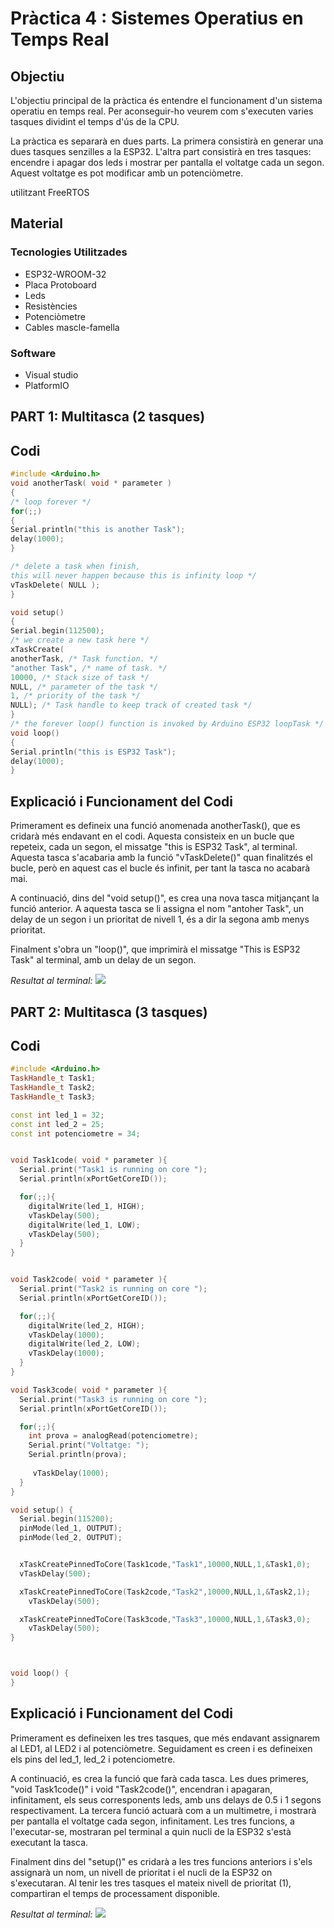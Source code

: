 # Pràctica 4 : Sistemes Operatius en Temps Real

## **Objectiu** 
L'objectiu principal de la pràctica és entendre el funcionament d'un sistema operatiu en temps real. Per aconseguir-ho veurem com s'executen varies tasques dividint el temps d'ús de la CPU.

La pràctica es separarà en dues parts. La primera consistirà en generar una dues tasques senzilles a la ESP32. L'altra part consistirà en tres tasques: encendre i apagar dos leds i mostrar per pantalla el voltatge cada un segon. Aquest voltatge es pot modificar amb un potenciòmetre.

utilitzant FreeRTOS
## **Material**

### Tecnologies Utilitzades
- ESP32-WROOM-32
- Placa Protoboard
- Leds
- Resistències
- Potenciòmetre
- Cables mascle-famella
### Software
- Visual studio
- PlatformIO

## **PART 1: Multitasca (2 tasques)**

## **Codi**
~~~cpp
#include <Arduino.h>
void anotherTask( void * parameter )
{
/* loop forever */
for(;;)
{
Serial.println("this is another Task");
delay(1000);
}

/* delete a task when finish,
this will never happen because this is infinity loop */
vTaskDelete( NULL );
}

void setup()
{
Serial.begin(112500);
/* we create a new task here */
xTaskCreate(
anotherTask, /* Task function. */
"another Task", /* name of task. */
10000, /* Stack size of task */
NULL, /* parameter of the task */
1, /* priority of the task */
NULL); /* Task handle to keep track of created task */
}
/* the forever loop() function is invoked by Arduino ESP32 loopTask */
void loop()
{
Serial.println("this is ESP32 Task");
delay(1000);
}
~~~

## **Explicació i Funcionament del Codi**
Primerament es defineix una funció anomenada anotherTask(), que es cridarà més endavant en el codi. Aquesta consisteix en un bucle que repeteix, cada un segon, el missatge "this is ESP32 Task", al terminal. Aquesta tasca s'acabaria amb la funció "vTaskDelete()" quan finalitzés el bucle, però en aquest cas el bucle és infinit, per tant la tasca no acabarà mai.

A continuació, dins del "void setup()", es crea una nova tasca mitjançant la funció anterior. A aquesta tasca se li assigna el nom "antoher Task", un delay de un segon i un prioritat de nivell 1, és a dir la segona amb menys prioritat.

Finalment s'obra un "loop()", que imprimirà el missatge "This is ESP32 Task" al terminal, amb un delay de un segon.


*Resultat al terminal:*
![](terminal_p4.png)


## **PART 2: Multitasca (3 tasques)**

## **Codi**
~~~cpp
#include <Arduino.h>
TaskHandle_t Task1;
TaskHandle_t Task2;
TaskHandle_t Task3;

const int led_1 = 32;
const int led_2 = 25;
const int potenciometre = 34;


void Task1code( void * parameter ){
  Serial.print("Task1 is running on core ");
  Serial.println(xPortGetCoreID());

  for(;;){
    digitalWrite(led_1, HIGH);
    vTaskDelay(500);
    digitalWrite(led_1, LOW);
    vTaskDelay(500);
  } 
}


void Task2code( void * parameter ){
  Serial.print("Task2 is running on core ");
  Serial.println(xPortGetCoreID());

  for(;;){
    digitalWrite(led_2, HIGH);
    vTaskDelay(1000);
    digitalWrite(led_2, LOW);
    vTaskDelay(1000);
  }
}

void Task3code( void * parameter ){
  Serial.print("Task3 is running on core ");
  Serial.println(xPortGetCoreID());

  for(;;){
    int prova = analogRead(potenciometre);
    Serial.print("Voltatge: ");
    Serial.println(prova);
    
     vTaskDelay(1000);
  }
}

void setup() {
  Serial.begin(115200); 
  pinMode(led_1, OUTPUT);
  pinMode(led_2, OUTPUT);


  xTaskCreatePinnedToCore(Task1code,"Task1",10000,NULL,1,&Task1,0);                         
  vTaskDelay(500); 

  xTaskCreatePinnedToCore(Task2code,"Task2",10000,NULL,1,&Task2,1);          
    vTaskDelay(500); 

  xTaskCreatePinnedToCore(Task3code,"Task3",10000,NULL,1,&Task3,0);          
    vTaskDelay(500); 
}



void loop() {
}
~~~

## **Explicació i Funcionament del Codi**
Primerament es defineixen les tres tasques, que més endavant assignarem al LED1, al LED2 i al potenciòmetre. Seguidament es creen i es defineixen els pins del led_1, led_2 i potenciometre.

A continuació, es crea la funció que farà cada tasca. Les dues primeres, "void Task1code()" i void "Task2code()", encendran i apagaran, infinitament, els seus corresponents leds, amb uns delays de 0.5 i 1 segons respectivament. La tercera funció actuarà com a un multimetre, i mostrarà per pantalla el voltatge cada segon, infinitament.
Les tres funcions, a l'executar-se, mostraran pel terminal a quin nucli de la ESP32 s'està executant la tasca.

Finalment dins del "setup()" es cridarà a les tres funcions anteriors i s'els assignarà un nom, un nivell de prioritat i el nucli de la ESP32 on s'executaran. Al tenir les tres tasques el mateix nivell de prioritat (1), compartiran el temps de processament disponible.


*Resultat al terminal:*
![](terminal_p42.png)
